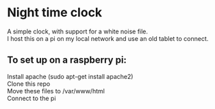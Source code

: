 # Night time clock 
A simple clock, with support for a white noise file.<br/>
I host this on a pi on my local network and use an old tablet to connect. 

## To set up on a raspberry pi:
Install apache (sudo apt-get install apache2)<br/>
Clone this repo<br/>
Move these files to /var/www/html<br/>
Connect to the pi<br/>
